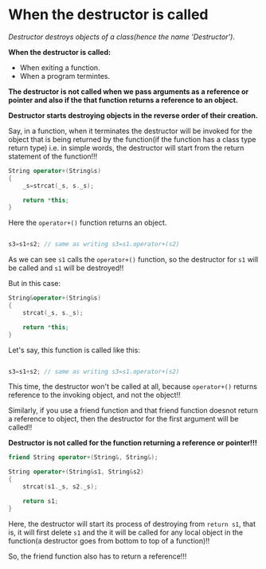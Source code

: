 # When the destructor is called

_Destructor destroys objects of a class(hence the name 'Destructor')_.


**When the destructor is called:**

- When exiting a function.
- When a program termintes.


**The destructor is not called when we pass arguments as a reference or pointer and also if the that function returns a reference to an object.**

**Destructor starts destroying objects in the reverse order of their creation.**

Say, in a function, when it terminates the destructor will be invoked for the object that is being returned by the function(if the function has a class type return type) i.e. in simple words, the destructor will start from the return statement of the function!!!

```c++
String operator+(String&s)
{
	_s=strcat(_s, s._s);

	return *this;
}
```

Here the `operator+()` function returns an object.

```c++

s3=s1+s2; // same as writing s3=s1.operator+(s2)
```

As we can see `s1` calls the `operator+()` function, so the destructor for `s1` will be called and `s1` will be destroyed!!


But in this case:

```c++
String&operator+(String&s)
{
	strcat(_s, s._s);

	return *this;
}
```

Let's say, this function is called like this:

```c++

s3=s1+s2; // same as writing s3=s1.operator+(s2)
```

This time, the destructor won't be called at all, because `operator+()` returns reference to the invoking object, and not the object!!

Similarly, if you use a friend function and that friend function doesnot return a reference to object, then the destructor for the first argument will be called!!

**Destructor is not called for the function returning a reference or pointer!!!**


```c++
friend String operator+(String&, String&);
```

```c++
String operator+(String&s1, String&s2)
{
	strcat(s1._s, s2._s);

	return s1;
}
```
Here, the destructor will start its process of destroying from `return s1`, that is, it will first delete `s1` and the it will be called for any local object in the function(a destructor goes from bottom to top of a function)!!

So, the friend function also has to return a reference!!!
